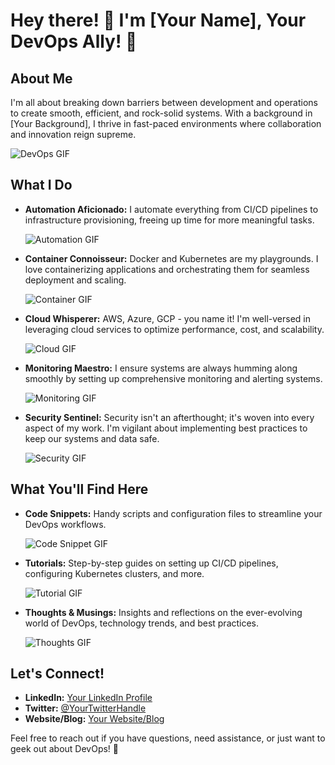 # Hey there! 👋 I'm [Your Name], Your DevOps Ally! 🚀

## About Me
I'm all about breaking down barriers between development and operations to create smooth, efficient, and rock-solid systems. With a background in [Your Background], I thrive in fast-paced environments where collaboration and innovation reign supreme.

![DevOps GIF](https://media.giphy.com/media/l1J9uGaCyDZbhlLU0/giphy.gif)

## What I Do
- **Automation Aficionado:** I automate everything from CI/CD pipelines to infrastructure provisioning, freeing up time for more meaningful tasks.
  
  ![Automation GIF](https://media.giphy.com/media/3ohhwI2DyODbzl9Ksw/giphy.gif)

- **Container Connoisseur:** Docker and Kubernetes are my playgrounds. I love containerizing applications and orchestrating them for seamless deployment and scaling.

  ![Container GIF](https://media.giphy.com/media/3o6ZsYbAMOT3esA4sw/giphy.gif)

- **Cloud Whisperer:** AWS, Azure, GCP - you name it! I'm well-versed in leveraging cloud services to optimize performance, cost, and scalability.

  ![Cloud GIF](https://media.giphy.com/media/Tg6Ls1q5MkAOd5oueN/giphy.gif)

- **Monitoring Maestro:** I ensure systems are always humming along smoothly by setting up comprehensive monitoring and alerting systems.
  
  ![Monitoring GIF](https://media.giphy.com/media/26BRzozg7uxnMRwly/giphy.gif)

- **Security Sentinel:** Security isn't an afterthought; it's woven into every aspect of my work. I'm vigilant about implementing best practices to keep our systems and data safe.

  ![Security GIF](https://media.giphy.com/media/xTiTnzpEK9vzEzp0TC/giphy.gif)

## What You'll Find Here
- **Code Snippets:** Handy scripts and configuration files to streamline your DevOps workflows.
  
  ![Code Snippet GIF](https://media.giphy.com/media/3o6ZteSD8l98BjFWMg/giphy.gif)

- **Tutorials:** Step-by-step guides on setting up CI/CD pipelines, configuring Kubernetes clusters, and more.
  
  ![Tutorial GIF](https://media.giphy.com/media/3ov9jEaxnjO1djO7xW/giphy.gif)

- **Thoughts & Musings:** Insights and reflections on the ever-evolving world of DevOps, technology trends, and best practices.
  
  ![Thoughts GIF](https://media.giphy.com/media/l41YpVS9yDt6RJAqY/giphy.gif)

## Let's Connect!
- **LinkedIn:** [Your LinkedIn Profile](https://www.linkedin.com/in/your-profile/)
- **Twitter:** [@YourTwitterHandle](https://twitter.com/your-handle)
- **Website/Blog:** [Your Website/Blog](https://yourwebsite.com)

Feel free to reach out if you have questions, need assistance, or just want to geek out about DevOps! 🚀
